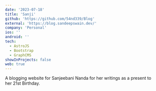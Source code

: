 ```yaml
---
date: '2023-07-18'
title: 'Sanji'
github: 'https://github.com/54nd339/Blog'
external: 'https://blog.sandeepswain.dev/'
company: 'Personal'
ios: ''
android: ''
tech:
  - AstroJS
  - Bootstrap
  - GraphCMS
showInProjects: false
web: true
---
```

A blogging website for Sanjeebani Nanda for her writings as a present to her 21st Birthday.
